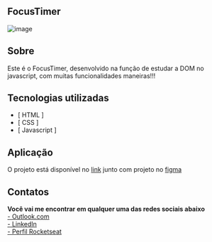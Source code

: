 ## FocusTimer

![image](https://user-images.githubusercontent.com/103855358/175424629-e7c993fb-5b15-413d-9b06-23379d22906f.png)

## Sobre

<p>Este é o FocusTimer, desenvolvido na função de estudar a DOM no javascript, com muitas funcionalidades maneiras!!!</p>

## Tecnologias utilizadas

- [ HTML ]
- [ CSS ]
- [ Javascript ]

## Aplicação

<p>O projeto está disponível no <a href="https://felipepeduardo.github.io/FocusTimer/">link</a> junto com projeto no <a href="https://www.figma.com/file/0wpJcHe7W1IdsGcXwLAvWb/Stage-05---Focus-Timer-2.0-(Copy)?node-id=0%3A1">figma</a></p>

## Contatos

<p>

<strong>Você vai me encontrar em qualquer uma das redes sociais abaixo</strong> </br>
<a href="mailto: [felipeeduardol7@outlook.com](mailto:felipeeduardol7@outlook.com)">- Outlook.com</a> </br>
<a href="[https://www.linkedin.com/in/felipe-pereira-eduardo-41ab64217/](https://www.linkedin.com/in/felipe-pereira-eduardo-41ab64217/)">- LinkedIn</a> </br>
<a href="[https://app.rocketseat.com.br/me/felipe-pereira-eduardo-00732](https://app.rocketseat.com.br/me/felipe-pereira-eduardo-00732)">- Perfil Rocketseat</a>

</p>
